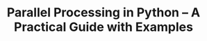 ---
title: 'Parallel Processing in Python – A Practical Guide with Examples' 
acronym: PPP
type: GL - Tier 3
webpage: 'https://www.machinelearningplus.com/python/parallel-processing-python/' 
---